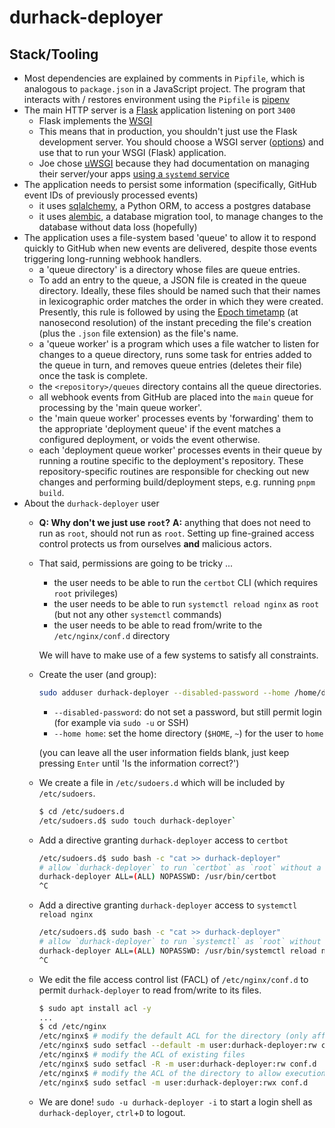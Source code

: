 # durhack-deployer

## Stack/Tooling
- Most dependencies are explained by comments in `Pipfile`, which is analogous to `package.json` in a JavaScript project.
  The program that interacts with / restores environment using the `Pipfile` is [pipenv](https://pipenv.pypa.io/en/latest/)
- The main HTTP server is a [Flask](https://flask.palletsprojects.com/en/3.0.x/) application listening on port `3400`
  - Flask implements the [WSGI](https://wsgi.readthedocs.io/en/latest/what.html)
  - This means that in production, you shouldn't just use the Flask development server.
    You should choose a WSGI server ([options](https://flask.palletsprojects.com/en/3.0.x/deploying/))
    and use that to run your WSGI (Flask) application.
  - Joe chose [uWSGI](https://flask.palletsprojects.com/en/3.0.x/deploying/uwsgi/) because they had documentation on managing their server/your apps
    [using a `systemd` service](https://uwsgi-docs.readthedocs.io/en/latest/Systemd.html)
- The application needs to persist some information (specifically, GitHub event IDs of previously processed events)
  - it uses [sqlalchemy](https://www.sqlalchemy.org/), a Python ORM, to access a postgres database
  - it uses [alembic](https://alembic.sqlalchemy.org/en/latest/), a database migration tool, to manage changes to
    the database without data loss (hopefully)
- The application uses a file-system based 'queue' to allow it to respond quickly to GitHub when new events are delivered,
  despite those events triggering long-running webhook handlers.
  - a 'queue directory' is a directory whose files are queue entries.
  - To add an entry to the queue, a JSON file is created in the queue directory.
    Ideally, these files should be named such that their names in lexicographic order matches the order in which they
    were created.
    Presently, this rule is followed by using the [Epoch timetamp](https://www.epochconverter.com/) (at nanosecond resolution)
    of the instant preceding the file's creation (plus the `.json` file extension) as the file's name.
  - a 'queue worker' is a program which uses a file watcher to listen for changes to a queue directory, runs
    some task for entries added to the queue in turn, and removes queue entries (deletes their file) once the task
    is complete.
  - the `<repository>/queues` directory contains all the queue directories.
  - all webhook events from GitHub are placed into the `main` queue for processing by the 'main queue worker'.
  - the 'main queue worker' processes events by 'forwarding' them to the appropriate 'deployment queue' if the
    event matches a configured deployment, or voids the event otherwise.
  - each 'deployment queue worker' processes events in their queue by running a routine specific to the deployment's
    repository.
    These repository-specific routines are responsible for checking out new changes and performing build/deployment
    steps, e.g. running `pnpm build`.
- About the `durhack-deployer` user
  - **Q: Why don't we just use `root`?**
    **A:** anything that does not need to run as `root`, should not run as `root`.
    Setting up fine-grained access control protects us from ourselves **and** malicious actors.
  - That said, permissions are going to be tricky ...
    - the user needs to be able to run the `certbot` CLI (which requires `root` privileges)
    - the user needs to be able to run `systemctl reload nginx` as `root` (but not any other `systemctl` commands)
    - the user needs to be able to read from/write to the `/etc/nginx/conf.d` directory

    We will have to make use of a few systems to satisfy all constraints.
  - Create the user (and group):
    ```bash
    sudo adduser durhack-deployer --disabled-password --home /home/durhack-deployer
    ```
    - `--disabled-password`: do not set a password, but still permit login (for example via `sudo -u` or SSH)
    - `--home home`: set the home directory (`$HOME`, `~`) for the user to `home`

    (you can leave all the user information fields blank, just keep pressing `Enter` until 'Is the information correct?')
  - We create a file in `/etc/sudoers.d` which will be included by `/etc/sudoers`.
    ```bash
    $ cd /etc/sudoers.d
    /etc/sudoers.d$ sudo touch durhack-deployer`
    ```
  - Add a directive granting `durhack-deployer` access to `certbot`
    ```bash
    /etc/sudoers.d$ sudo bash -c "cat >> durhack-deployer"
    # allow `durhack-deployer` to run `certbot` as `root` without a password and with arbitrary arguments
    durhack-deployer ALL=(ALL) NOPASSWD: /usr/bin/certbot
    ^C
    ```
  - Add a directive granting `durhack-deployer` access to `systemctl reload nginx`
    ```bash
    /etc/sudoers.d$ sudo bash -c "cat >> durhack-deployer"
    # allow `durhack-deployer` to run `systemctl` as `root` without a password and only with the exact arguments `reload nginx`
    durhack-deployer ALL=(ALL) NOPASSWD: /usr/bin/systemctl reload nginx
    ^C
    ```
  - We edit the file access control list (FACL) of `/etc/nginx/conf.d` to permit `durhack-deployer` to
    read from/write to its files.
    ```bash
    $ sudo apt install acl -y
    ...
    $ cd /etc/nginx
    /etc/nginx$ # modify the default ACL for the directory (only affects newly created files)
    /etc/nginx$ sudo setfacl --default -m user:durhack-deployer:rw conf.d
    /etc/nginx$ # modify the ACL of existing files
    /etc/nginx$ sudo setfacl -R -m user:durhack-deployer:rw conf.d
    /etc/nginx$ # modify the ACL of the directory to allow execution (necessary for creation/deletion of files within the directory)
    /etc/nginx$ sudo setfacl -m user:durhack-deployer:rwx conf.d
    ```
  - We are done! `sudo -u durhack-deployer -i` to start a login shell as `durhack-deployer`, `ctrl`+`D` to logout.
